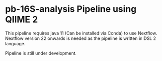 # pb-16S-analysis Pipeline using QIIME 2

This pipeline requires java 11 (Can be installed via Conda) to use Nextflow.
Nextflow version 22 onwards is needed as the pipeline is written in DSL 2 language.

Pipeline is still under development.
